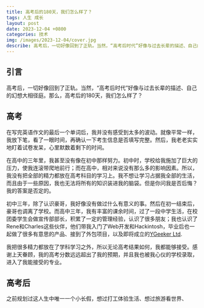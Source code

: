 ```yaml
---
title: 高考后的180天，我们怎么样了？
tags: 人生 成长
layout: post
date: 2023-12-04 +0800
categories: 技术
img: /images/2023-12-04/cover.jpg
describe: 高考后，一切好像回到了正轨。当然，“高考后时代”好像与过去长辈的描述、自己的幻想大相径庭。那么，高考后的180天，我们怎么样了？
---
```


## 引言

高考后，一切好像回到了正轨。当然，“高考后时代”好像与过去长辈的描述、自己的幻想大相径庭。那么，高考后的180天，我们怎么样了？

## 高考

在写完英语作文的最后一个单词后，我并没有感受到太多的波动。就像平常一样，我放下笔，看了一眼时间，再确认一下考生信息是否填写完整。然后，我老老实实地盯着试卷发呆，心里默数着剩下的时间。

在高中的三年里，我甚至没有像在初中那样努力。初中时，学校给我施加了巨大的压力，使我连滚带爬地前行；而在高中，相对来说没有那么多的影响因素。所以，我没有把全部的精力都放在高考科目的学习上。我不想让学习占据我全部的生活，而且由于一些原因，我也无法将所有的知识装进我的脑袋。但是你问我是否后悔？我的答案是否定的。

初中三年，除了认识豪哥，我好像没有做过什么有意义的事。然后在初一结束后，豪哥也调离了学校。而高中三年，我有丰富的课余时间，过了一段中学生活，在校团委学生会做宣传部部长，积累了一定的管理经验，认识了很多朋友；我也认识了Rene和Charles这些伙伴，他们带我入门了Web开发和Hackintosh，毕业后也一起做了很多有意思的产品、接到了外包项目，以及即将成立的[YGeeker Ltd](https://ygeeker.com).

我把很多精力都放在了学科学习之外，所以无论高考结果如何，我都能够接受。感谢上天眷顾，我的高考分数远远超出了我的预期，并且我也被我心仪的学校录取，进入了我能接受的专业。

## 高考后

之前规划过这人生中唯一一个小长假，想过打工体验生活、想过旅游看世界、